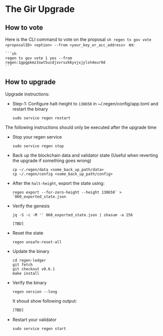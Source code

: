 # The Gir Upgrade

## How to vote

Here is the CLI command to vote on the proposal
    ```sh
    regen tx gov vote <proposalID> <option> --from <your_key_or_acc_address>
    ```
    ex:

    ```sh
    regen tx gov vote 1 yes --from regen:1gpgpkmz3swt5ucdjxvrszk6yvjxjylsh4eur9d
    ```


## How to upgrade
 
Upgrade instructions:
- Step-1: Configure halt-height to `138650` in ~/.regen/config/app.toml and restart the binary
    ```
    sudo service regen restart
    ```

The following instructions should only be executed after the upgrade time
- Stop your regen service
    ```
    sudo service regen stop
    ```
- Back up the blockchain data and validator state (Useful when reverting the upgrade if something goes wrong)
    ```
    cp ~/.regen/data <some_back_up_path/data>
    cp ~/.regen/config <some_back_up_path/config>
    ```
- After the `halt-height`, export the state using:
    ```
    regen export --for-zero-height --height 138650` > `060_exported_state.json
    ```
- Verify the genesis
    ```
    jq -S -c -M '' 060_exported_state.json | shasum -a 256

    [TBD]
    ```
- Reset the state
    ```
    regen unsafe-reset-all
    ```
- Update the binary
    ```
    cd regen-ledger
    git fetch
    git checkout v0.6.1
    make install
    ```
- Verify the binary
    ```
    regen version --long 
    ```
    It shoud show following output:
    ```sh
    [TBD]
    ```
- Restart your validator
    ```
    sudo service regen start
    ```

